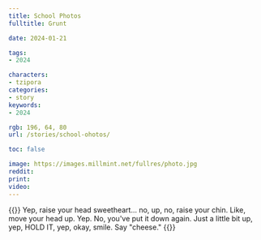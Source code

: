 ```yaml
---
title: School Photos
fulltitle: Grunt

date: 2024-01-21

tags:
- 2024

characters:
- tzipora
categories:
- story
keywords:
- 2024

rgb: 196, 64, 80
url: /stories/school-ohotos/

toc: false

image: https://images.millmint.net/fullres/photo.jpg
reddit:
print:
video:
---
```

{{<note caption>}}
Yep, raise your head sweetheart... no, up, no, raise your chin. Like, move your head up. Yep. No, you've put it down again. Just a little bit up, yep, HOLD IT, yep, okay, smile. Say "cheese."
{{</note>}}
